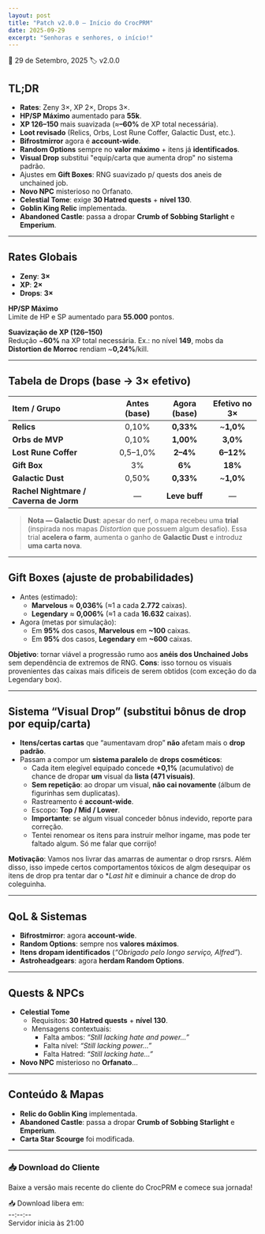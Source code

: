 ```yaml
---
layout: post
title: "Patch v2.0.0 — Início do CrocPRM"
date: 2025-09-29
excerpt: "Senhoras e senhores, o início!"
---
```


<div class="post-header">
  <div class="post-meta">
    <span class="post-date">📅 29 de Setembro, 2025</span>
    <span class="post-version">🏷️ v2.0.0</span>
  </div>
</div>

## TL;DR
- **Rates**: Zeny 3×, XP 2×, Drops 3×.  
- **HP/SP Máximo** aumentado para **55k**.  
- **XP 126–150** mais suavizada (≈**–60%** de XP total necessária).  
- **Loot revisado** (Relics, Orbs, Lost Rune Coffer, Galactic Dust, etc.).  
- **Bifrostmirror** agora é **account-wide**.  
- **Random Options** sempre no **valor máximo** + itens já **identificados**.  
- **Visual Drop** substitui "equip/carta que aumenta drop" no sistema padrão.  
- Ajustes em **Gift Boxes**: RNG suavizado p/ quests dos aneis de unchained job.  
- **Novo NPC** misterioso no Orfanato.  
- **Celestial Tome**: exige **30 Hatred quests** + **nível 130**.  
- **Goblin King Relic** implementada.  
- **Abandoned Castle**: passa a dropar **Crumb of Sobbing Starlight** e **Emperium**.

---

## Rates Globais
- **Zeny**: **3×**  
- **XP**: **2×**  
- **Drops**: **3×**

**HP/SP Máximo**  
Limite de HP e SP aumentado para **55.000** pontos.

**Suavização de XP (126–150)**  
Redução ~**60%** na XP total necessária. Ex.: no nível **149**, mobs da **Distortion de Morroc** rendiam ~**0,24%**/kill.

---

## Tabela de Drops (base → 3× efetivo)

| **Item / Grupo** | **Antes (base)** | **Agora (base)** | **Efetivo no 3×** |
|:-----------------|:----------------:|:----------------:|:-----------------:|
| **Relics** | 0,10% | **0,33%** | ~**1,0%** |
| **Orbs de MVP** | 0,10% | **1,00%** | **3,0%** |
| **Lost Rune Coffer** | 0,5–1,0% | **2–4%** | **6–12%** |
| **Gift Box** | 3% | **6%** | **18%** |
| **Galactic Dust** | 0,50% | **0,33%** | ~**1,0%** |
| **Rachel Nightmare / Caverna de Jorm** | — | **Leve buff** | — |

> **Nota — Galactic Dust**: apesar do nerf, o mapa recebeu uma **trial** (inspirada nos mapas *Distortion* que possuem algum desafio). Essa trial **acelera o farm**, aumenta o ganho de **Galactic Dust** e introduz **uma carta nova**.  

---

## Gift Boxes (ajuste de probabilidades)
- Antes (estimado):  
  - **Marvelous** ≈ **0,036%** (≈1 a cada **2.772** caixas).  
  - **Legendary** ≈ **0,006%** (≈1 a cada **16.632** caixas).  
- Agora (metas por simulação):  
  - Em **95%** dos casos, **Marvelous** em **~100** caixas.  
  - Em **95%** dos casos, **Legendary** em **~600** caixas.

**Objetivo**: tornar viável a progressão rumo aos **anéis dos Unchained Jobs** sem dependência de extremos de RNG.
**Cons**: isso tornou os visuais provenientes das caixas mais dificeis de serem obtidos (com exceção do da Legendary box).

---

## Sistema “Visual Drop” (substitui bônus de drop por equip/carta)
- **Itens/certas cartas** que “aumentavam drop” **não** afetam mais o **drop padrão**.
- Passam a compor um **sistema paralelo** de **drops cosméticos**:
  - Cada item elegível equipado concede **+0,1%** (acumulativo) de chance de dropar **um** visual da **lista (471 visuais)**.
  - **Sem repetição**: ao dropar um visual, **não cai novamente** (álbum de figurinhas sem duplicatas).
  - Rastreamento é **account-wide**.
  - Escopo: **Top / Mid / Lower**.
  - **Importante**: se algum visual conceder bônus indevido, reporte para correção.
  - Tentei renomear os itens para instruir melhor ingame, mas pode ter faltado algum. Só me falar que corrijo!
  
**Motivação**: Vamos nos livrar das amarras de aumentar o drop rsrsrs. Além disso, isso impede certos comportamentos tóxicos de algm desequipar os itens de drop pra tentar dar o **Last hit* e diminuir a chance de drop do coleguinha.

---

## QoL & Sistemas
- **Bifrostmirror**: agora **account-wide**.  
- **Random Options**: sempre nos **valores máximos**.  
- **Itens dropam identificados** (*“Obrigado pelo longo serviço, Alfred”*).  
- **Astroheadgears**: agora **herdam Random Options**.

---

## Quests & NPCs
- **Celestial Tome**  
  - Requisitos: **30 Hatred quests** + **nível 130**.  
  - Mensagens contextuais:  
    - Falta ambos: *“Still lacking hate and power...”*  
    - Falta nível: *“Still lacking power...”*  
    - Falta Hatred: *“Still lacking hate...”*
- **Novo NPC** misterioso no **Orfanato**…

---

## Conteúdo & Mapas
- **Relic do Goblin King** implementada.  
- **Abandoned Castle**: passa a dropar **Crumb of Sobbing Starlight** e **Emperium**.
- **Carta Star Scourge** foi modificada.


---

<div class="download-section">
  <h3>📥 Download do Cliente</h3>
  <p>Baixe a versão mais recente do cliente do CrocPRM e comece sua jornada!</p>
  
  <!-- Countdown para liberação do download -->
  <div class="patches-countdown">
    <div class="countdown-text">📥 Download libera em:</div>
    <div class="countdown-timer" id="countdownTimer3">--:--:--</div>
    <div class="countdown-subtitle">Servidor inicia às 21:00</div>
  </div>
  
  <a href="https://drive.google.com/file/d/1HN8GmRmT1tXbHBKS-o3zOPdmdOyEfcmQ" class="btn-download" id="downloadBtn3" style="display: none;">
    🎮 Baixar Cliente v2.0.0
  </a>
</div>

